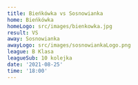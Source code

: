 ```yaml
---
title: Bieńkówka vs Sosnowianka
home: Bieńkówka
homeLogo: src/images/bienkowka.jpg
result: VS
away: Sosnowianka
awayLogo: src/images/sosnowiankaLogo.png
league: B Klasa
leagueSub: 10 kolejka
date: '2021-08-25'
time: '18:00'
---
```

